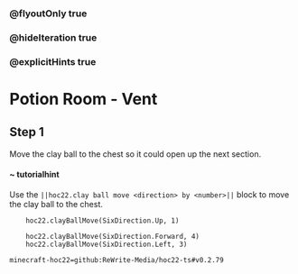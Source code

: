 ### @flyoutOnly true
### @hideIteration true
### @explicitHints true


# Potion Room - Vent

## Step 1
Move the clay ball to the chest so it could open up the next section.

#### ~ tutorialhint 
Use the ``||hoc22.clay ball move <direction> by <number>||`` block to move the clay ball to the chest.



```ghost
    hoc22.clayBallMove(SixDirection.Up, 1)
```
```template
    hoc22.clayBallMove(SixDirection.Forward, 4)  
    hoc22.clayBallMove(SixDirection.Left, 3)     
```
```package
minecraft-hoc22=github:ReWrite-Media/hoc22-ts#v0.2.79
```